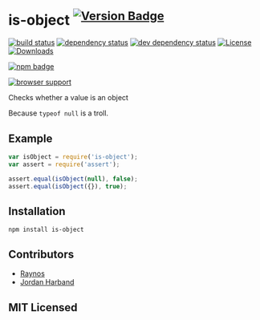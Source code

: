 # is-object <sup>[![Version Badge][12]][11]</sup>

[![build status][travis-svg]][travis-url]
[![dependency status][3]][4]
[![dev dependency status][9]][10]
[![License][license-image]][license-url]
[![Downloads][downloads-image]][downloads-url]

[![npm badge][13]][11]

[![browser support][5]][6]

Checks whether a value is an object

Because `typeof null` is a troll.

## Example

```js
var isObject = require('is-object');
var assert = require('assert');

assert.equal(isObject(null), false);
assert.equal(isObject({}), true);
```

## Installation

`npm install is-object`

## Contributors

 - [Raynos][7]
 - [Jordan Harband][8]

## MIT Licensed

  [travis-svg]: https://secure.travis-ci.org/ljharb/is-object.svg
  [travis-url]: http://travis-ci.org/ljharb/is-object
  [3]: http://david-dm.org/ljharb/is-object/status.svg
  [4]: http://david-dm.org/ljharb/is-object
  [5]: http://ci.testling.com/ljharb/is-object.svg
  [6]: http://ci.testling.com/ljharb/is-object
  [7]: https://github.com/Raynos
  [8]: https://github.com/ljharb
  [9]: https://david-dm.org/ljharb/is-object/dev-status.svg
  [10]: https://david-dm.org/ljharb/is-object#info=devDependencies
  [11]: https://npmjs.org/package/is-object
  [12]: http://vb.teelaun.ch/ljharb/is-object.svg
  [13]: https://nodei.co/npm/is-object.png?downloads=true&stars=true
[license-image]: http://img.shields.io/npm/l/is-object.svg
[license-url]: LICENSE
[downloads-image]: http://img.shields.io/npm/dm/is-object.svg
[downloads-url]: http://npm-stat.com/charts.html?package=is-object

